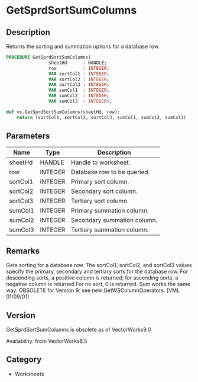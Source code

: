 # GetSprdSortSumColumns

## Description
Returns the sorting and summation options for a database row.

```pascal
PROCEDURE GetSprdSortSumColumns(
				sheetHd      : HANDLE;
				row          : INTEGER;
				VAR sortCol1 : INTEGER;
				VAR sortCol2 : INTEGER;
				VAR sortCol3 : INTEGER;
				VAR sumCol1  : INTEGER;
				VAR sumCol2  : INTEGER;
				VAR sumCol3  : INTEGER);
```

```python
def vs.GetSprdSortSumColumns(sheetHd, row):
    return (sortCol1, sortCol2, sortCol3, sumCol1, sumCol2, sumCol3)
```

## Parameters
|Name|Type|Description|
|---|---|---|
|sheetHd|HANDLE|Handle to worksheet.|
|row|INTEGER|Database row to be queried.|
|sortCol1|INTEGER|Primary sort column.|
|sortCol2|INTEGER|Secondary sort column.|
|sortCol3|INTEGER|Tertiary sort column.|
|sumCol1|INTEGER|Primary summation column.|
|sumCol2|INTEGER|Secondary summation column.|
|sumCol3|INTEGER|Tertiary summation column.|

## Remarks
Gets sorting for a database row.  The sortCol1, sortCol2, and sortCol3 values specify the primary, secondary and tertiary sorts for the database row.  For descending sorts, a positive column is returned; for ascending sorts, a negative column is returned  For no sort,  0 is returned.  Sum works the same way.
OBSOLETE for Version 9: see new GetWSColumnOperators. [VML 01/09/01]

## Version
GetSprdSortSumColumns is obsolete as of VectorWorks9.0<P>


Availability: from VectorWorks8.5

## Category
* Worksheets

